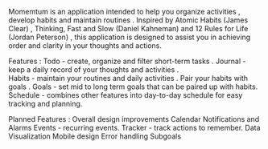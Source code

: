 Momemtum is an application intended to help you organize activities , develop habits and maintain routines . Inspired by Atomic Habits (James Clear) , Thinking, Fast and Slow (Daniel Kahneman) and 12 Rules for Life (Jordan Peterson) , this application is designed to assist you in achieving order and clarity in your thoughts and actions. 

Features : 
    Todo - create, organize and filter short-term tasks . 
    Journal - keep a daily record of your thoughts and activities .  
    Habits - maintain your routines and daily activities . Pair your habits with goals .
    Goals - set mid to long term goals that can be paired up with habits.
    Schedule - combines other features into day-to-day schedule for easy tracking and planning.

Planned Features : 
    Overall design improvements
    Calendar
    Notifications and Alarms 
    Events - recurring events.
    Tracker - track actions to remember.
    Data Visualization
    Mobile design
    Error handling
    Subgoals